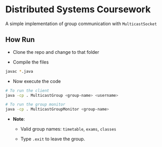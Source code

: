 # Distributed Systems Coursework

A simple implementation of group communication with `MulticastSocket`

## How Run

- Clone the repo and change to that folder

- Compile the files

```sh
javac *.java
```

- Now execute the code

```sh
# To run the client
java -cp . MulticastGroup <group-name> <username>

# To run the group monitor
java -cp . MulticastGroupMonitor <group-name>
```

- **Note**:

  - Valid group names: `timetable`, `exams`, `classes`
  
  - Type `.exit` to leave the group.
